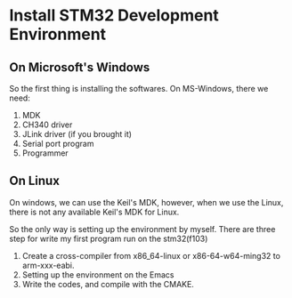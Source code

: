 # Install STM32 Development Environment

## On Microsoft's Windows

So the first thing is installing the softwares.
On MS-Windows, there we need:

  1. MDK
  1. CH340 driver
  1. JLink driver (if you brought it)
  1. Serial port program
  1. Programmer


## On Linux

On windows, we can use the Keil's MDK, however, when we use the Linux,
there is not any available Keil's MDK for Linux.

So the only way is setting up the environment by myself.
There are three step for write my first program run on the stm32(f103)

  1. Create a cross-compiler from x86_64-linux or x86-64-w64-ming32 to
  arm-xxx-eabi.
  1. Setting up the environment on the Emacs
  1. Write the codes, and compile with the CMAKE.